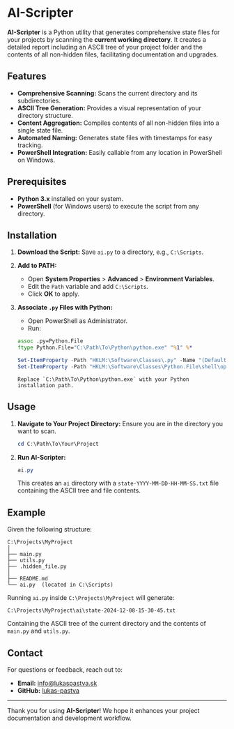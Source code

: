 AI-Scripter
===========

**AI-Scripter** is a Python utility that generates comprehensive state files for your projects by scanning the **current working directory**. It creates a detailed report including an ASCII tree of your project folder and the contents of all non-hidden files, facilitating documentation and upgrades.

Features
--------

*   **Comprehensive Scanning:** Scans the current directory and its subdirectories.
*   **ASCII Tree Generation:** Provides a visual representation of your directory structure.
*   **Content Aggregation:** Compiles contents of all non-hidden files into a single state file.
*   **Automated Naming:** Generates state files with timestamps for easy tracking.
*   **PowerShell Integration:** Easily callable from any location in PowerShell on Windows.

Prerequisites
-------------

*   **Python 3.x** installed on your system.
*   **PowerShell** (for Windows users) to execute the script from any directory.

Installation
------------

1.  **Download the Script:** Save `ai.py` to a directory, e.g., `C:\Scripts`.
    
2.  **Add to PATH:**
    
    *   Open **System Properties** > **Advanced** > **Environment Variables**.
    *   Edit the `Path` variable and add `C:\Scripts`.
    *   Click **OK** to apply.
3.  **Associate `.py` Files with Python:**
    
    *   Open PowerShell as Administrator.
    *   Run:
         
      ```cmd
      assoc .py=Python.File
      ftype Python.File="C:\Path\To\Python\python.exe" "%1" %*
      ```
        
      ```powershell
      Set-ItemProperty -Path "HKLM:\Software\Classes\.py" -Name "(Default)" -Value "Python.File"
      Set-ItemProperty -Path "HKLM:\Software\Classes\Python.File\shell\open\command" -Name "(Default)" -Value '"C:\Path\To\Python.exe" "%1" %*'
      ```



        Replace `C:\Path\To\Python\python.exe` with your Python installation path.

Usage
-----

1.  **Navigate to Your Project Directory:** Ensure you are in the directory you want to scan.
    
      ```powershell
      cd C:\Path\To\Your\Project
      ```

2.  **Run AI-Scripter:**
    
      ```powershell
      ai.py
      ```

    This creates an `ai` directory with a `state-YYYY-MM-DD-HH-MM-SS.txt` file containing the ASCII tree and file contents.
    

Example
-------

Given the following structure:

```plaintext
C:\Projects\MyProject
│
├── main.py
├── utils.py
├── .hidden_file.py
│
├── README.md
└── ai.py  (located in C:\Scripts)
```

Running `ai.py` inside `C:\Projects\MyProject` will generate:

```makerfile
C:\Projects\MyProject\ai\state-2024-12-08-15-30-45.txt
```

Containing the ASCII tree of the current directory and the contents of `main.py` and `utils.py`.

Contact
-------

For questions or feedback, reach out to:

*   **Email:** info@lukaspastva.sk
*   **GitHub:** [lukas\-pastva](https://github.com/lukas-pastva)

* * *

Thank you for using **AI-Scripter**! We hope it enhances your project documentation and development workflow.